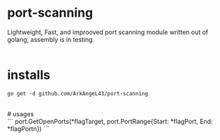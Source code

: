 # port-scanning
Lightweight, Fast, and improoved port scanning module written out of golang, assembly is in testing.
<br>
<br>
# installs
```
go get -d github.com/ArkAngeL43/port-scanning

```
<br>
# usages
<br>
```
port.GetOpenPorts(*flagTarget, port.PortRange{Start: *flagPort, End: *flagPortn})
```
